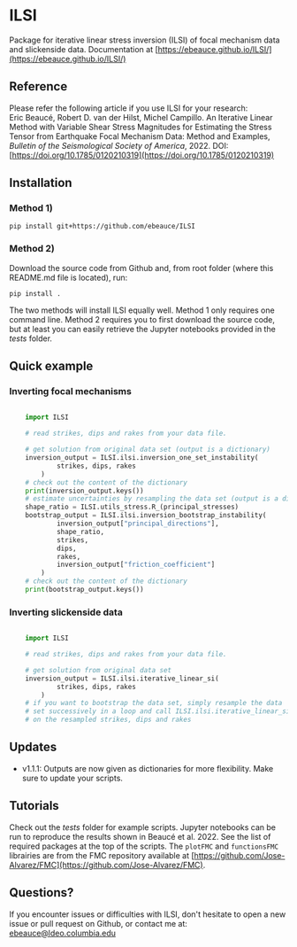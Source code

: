 # ILSI
Package for iterative linear stress inversion (ILSI) of focal mechanism data and slickenside data. Documentation at [https://ebeauce.github.io/ILSI/](https://ebeauce.github.io/ILSI/)<br>

## Reference
Please refer the following article if you use ILSI for your research:<br>
Eric Beaucé, Robert D. van der Hilst, Michel Campillo. An Iterative Linear Method with Variable Shear Stress Magnitudes for Estimating the Stress Tensor from Earthquake Focal Mechanism Data: Method and Examples, *Bulletin of the Seismological Society of America*, 2022. DOI: [https://doi.org/10.1785/0120210319](https://doi.org/10.1785/0120210319)

## Installation

### Method 1)

    pip install git+https://github.com/ebeauce/ILSI

### Method 2)

Download the source code from Github and, from root folder (where this README.md file is located), run:
    
    pip install .

The two methods will install ILSI equally well. Method 1 only requires one command line. Method 2 requires you to first download the source code, but at least you can easily retrieve the Jupyter notebooks provided in the *tests* folder.

## Quick example

### Inverting focal mechanisms

```python

    import ILSI

    # read strikes, dips and rakes from your data file.

    # get solution from original data set (output is a dictionary)
    inversion_output = ILSI.ilsi.inversion_one_set_instability(
            strikes, dips, rakes
        )
    # check out the content of the dictionary
    print(inversion_output.keys())
    # estimate uncertainties by resampling the data set (output is a dictionary)
    shape_ratio = ILSI.utils_stress.R_(principal_stresses)
    bootstrap_output = ILSI.ilsi.inversion_bootstrap_instability(
            inversion_output["principal_directions"],
            shape_ratio,
            strikes,
            dips,
            rakes,
            inversion_output["friction_coefficient"]
        )
    # check out the content of the dictionary
    print(bootstrap_output.keys())
```

### Inverting slickenside data

```python

    import ILSI

    # read strikes, dips and rakes from your data file.

    # get solution from original data set
    inversion_output = ILSI.ilsi.iterative_linear_si(
            strikes, dips, rakes
        )
    # if you want to bootstrap the data set, simply resample the data
    # set successively in a loop and call ILSI.ilsi.iterative_linear_si
    # on the resampled strikes, dips and rakes
```

## Updates

- v1.1.1: Outputs are now given as dictionaries for more flexibility. Make sure
  to update your scripts.

## Tutorials
Check out the *tests* folder for example scripts. Jupyter notebooks can be run to reproduce the results shown in Beaucé et al. 2022. See the list of required packages at the top of the scripts. The `plotFMC` and `functionsFMC` librairies are from the FMC repository available at [https://github.com/Jose-Alvarez/FMC](https://github.com/Jose-Alvarez/FMC).

## Questions?

If you encounter issues or difficulties with ILSI, don't hesitate to open a new issue or pull request on Github, or contact me at: ebeauce@ldeo.columbia.edu
